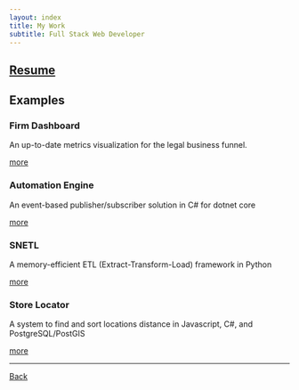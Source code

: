 ```yaml
---
layout: index
title: My Work
subtitle: Full Stack Web Developer
---
```


## [Resume](./resume.html)

## Examples

### Firm Dashboard

An up-to-date metrics visualization for the legal business funnel.

[more](./fd.html)

### Automation Engine

An event-based publisher/subscriber solution in C# for dotnet core

[more](./ae.html )

### SNETL

A memory-efficient ETL (Extract-Transform-Load) framework in Python

[more](./snetl.html )

### Store Locator

A system to find and sort locations distance in Javascript, C#, and
PostgreSQL/PostGIS

[more](./loc.html )

* * *

[Back](../index.html)
